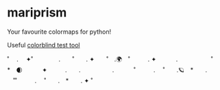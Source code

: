 # mariprism
Your favourite colormaps for python!

Useful [colorblind test tool](https://colororacle.org)



˚ 　.　 ✦˚　　 　　.　　˚　　. ✦　　˚　.🌍　˚　　　. ✦ 　　　.   　 　　　˚　　　　　*　🌒　 　　✦　　　.　　.　　　 　　. 　　　˚　　　. 　˚　　.🪐　*　　. 　˚˚　　　. 　˚　　.　*　　. ✦ ˚

